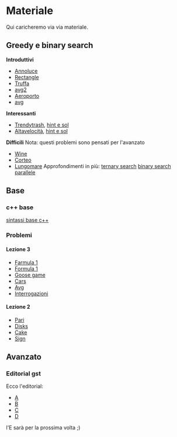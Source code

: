 # Materiale
Qui caricheremo via via materiale.

## Greedy e binary search
**Introduttivi**
- [Annoluce](https://training.olinfo.it/task/ois_annoluce)
- [Rectangle](https://training.olinfo.it/task/ois_rectangle)
- [Truffa](https://training.olinfo.it/task/ois_truffa)
- [avg2](https://training.olinfo.it/task/ois_avg2)
- [Aeroporto](https://training.olinfo.it/task/oii_aeroporto)
- [avg](https://training.olinfo.it/task/ois_avg)

**Interessanti**
- [Trendytrash](https://training.olinfo.it/task/oii_trendytrash), [hint e sol](./problemi/trendytrash.md)
- [Altavelocità](https://training.olinfo.it/task/abc_altavelocita), [hint e sol](./problemi/altavelocità.md)

**Difficili**
Nota: questi problemi sono pensati per l'avanzato
- [Wine](https://training.olinfo.it/task/ois_wine)
- [Corteo](https://training.olinfo.it/task/oii_corteo)
- [Lungomare](https://training.olinfo.it/task/oii_lungomare)
Approfondimenti in più:
[ternary search](https://cp-algorithms.com/num_methods/ternary_search.html)
[binary search parallele](https://codeforces.com/blog/entry/45578)

## Base
### c++ base
[sintassi base c++](./materiale/cpp_cheatsheet.md)
### Problemi
#### Lezione 3
- [Farmula 1](https://training.olinfo.it/task/ois_farmula1)
- [Formula 1](https://training.olinfo.it/task/ois_f1)
- [Goose game](https://training.olinfo.it/task/ois_goose)
- [Cars](https://training.olinfo.it/task/ois_cars)
- [Avg](https://training.olinfo.it/task/ois_avg)
- [Interrogazioni](https://training.olinfo.it/task/ois_interrogazioni)

#### Lezione 2
- [Pari](https://training.olinfo.it/task/pari)
- [Disks](https://training.olinfo.it/task/ois_disks)
- [Cake](https://training.olinfo.it/task/ois_cake)
- [Sign](https://training.olinfo.it/task/ois_sign)

## Avanzato
### Editorial gst
Ecco l'editorial:
- [A](./problemi/gather.md)
- [B](./problemi/money.md)
- [C](./problemi/reading.md)
- [D](./problemi/renovations.md)

l'E sarà per la prossima volta ;)
